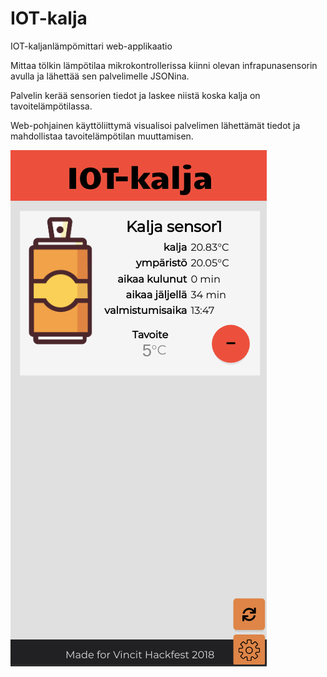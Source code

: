 # IOT-kalja
IOT-kaljanlämpömittari web-applikaatio

Mittaa tölkin lämpötilaa mikrokontrollerissa kiinni olevan 
infrapunasensorin avulla ja lähettää sen palvelimelle JSONina.

Palvelin kerää sensorien tiedot ja laskee niistä koska kalja on tavoitelämpötilassa.

Web-pohjainen käyttöliittymä visualisoi palvelimen lähettämät tiedot ja mahdollistaa
tavoitelämpötilan muuttamisen.

![Screenshot](screenshot.png)

